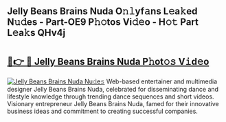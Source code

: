 ## Jelly Beans Brains Nuda O𝚗𝚕yf𝚊ns L𝚎a𝚔ed N𝚞𝚍es - Part-OE9 P𝚑𝚘tos Vi𝚍𝚎o - H𝚘𝚝 Part L𝚎a𝚔s QHv4j

# <h2><a href="http://kf7u9f.oniu.top/?m=Jelly+Beans+Brains+Nuda">🔗👉 🔴 Jelly Beans Brains Nuda P𝚑ot𝚘𝚜 V𝚒d𝚎o</a></h2>

[![Jelly Beans Brains Nuda Nu𝚍e𝚜](https://i.imgur.com/0qMVB7G.gif)](http://kf7u9f.oniu.top/?m=Jelly+Beans+Brains+Nuda)
Web-based entertainer and multimedia designer Jelly Beans Brains Nuda, celebrated for disseminating dance and lifestyle knowledge through trending dance sequences and short videos. Visionary entrepreneur Jelly Beans Brains Nuda, famed for their innovative business ideas and commitment to creating successful companies.  
